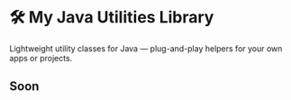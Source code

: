 # 🛠 My Java Utilities Library

Lightweight utility classes for Java — plug-and-play helpers for your own apps or projects.

## Soon